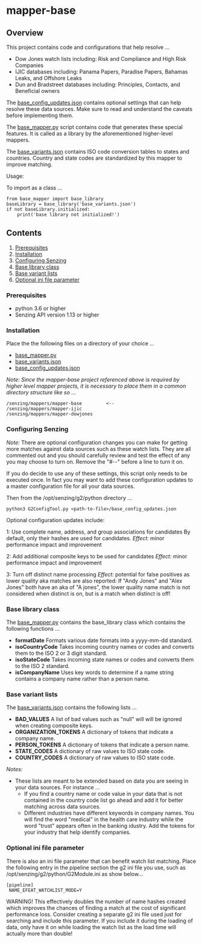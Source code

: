 # mapper-base

## Overview

This project contains code and configurations that help resolve ...

- Dow Jones watch lists including: Risk and Compliance and High Risk Companies
- IJIC databases including: Panama Papers, Paradise Papers, Bahamas Leaks, and Offshore Leaks
- Dun and Bradstreet databases including: Principles, Contacts, and Beneficial owners

The [base_config_updates.json](base_config_updates.json) contains optional settings that can help resolve these data sources. Make sure to read and understand the caveats before implementing them.

The [base_mapper.py](base_mapper.py) script contains code that generates these special features.  It is called as a library by the aforementioned higher-level mappers.  

The [base_variants.json](base_variants.json) contains ISO code conversion tables to states and countries. Country and state codes are standardized by this mapper to improve matching.

Usage:

To import as a class ...

```console
from base_mapper import base_library
baseLibrary = base_library('base_variants.json')
if not baseLibrary.initialized:
    print('base library not initialized!')
```

## Contents

1. [Prerequisites](#prerequisites)
1. [Installation](#installation)
1. [Configuring Senzing](#configuring-senzing)
1. [Base library class](#base-library-class)
1. [Base variant lists](#base-variant-lists)
1. [Optional ini file parameter](#optional-ini-file-parameter)

### Prerequisites

- python 3.6 or higher
- Senzing API version 1.13 or higher

### Installation

Place the the following files on a directory of your choice ...

- [base_mapper.py](base_mapper.py)
- [base_variants.json](base_variants.json)
- [base_config_updates.json](base_config_updates.json)

*Note: Since the mapper-base project referenced above is required by higher level mapper projects, it is necessary to place them in a common directory structure like so ...*

```console
/senzing/mappers/mapper-base         <--
/senzing/mappers/mapper-ijic
/senzing/mappers/mapper-dowjones
```

### Configuring Senzing

*Note:* There are optional configuration changes you can make for getting more matches against data sources such as these watch lists.  They are all commented out and you should carefully review and test the effect of any you may choose to turn on.  Remove the "#--" before a line to turn it on.

If you do decide to use any of these settings, this script only needs to be executed once. In fact you may want to add these configuration updates to a master configuration file for all your data sources.

Then from the /opt/senzing/g2/python directory ...

```console
python3 G2ConfigTool.py <path-to-file>/base_config_updates.json
```

Optional configuration updates include:

1: Use complete name, address, and group associations for candidates
   By default, only their hashes are used for candidates.
   *Effect:* minor performance impact and improvement

2: Add additional composite keys to be used for candidates
   *Effect:* minor performance impact and improvement

3: Turn off distinct name processing
   *Effect:* potential for false positives as lower quality aka matches are also reported: If "Andy Jones" and "Alex Jones" both have an aka of "A jones", the lower quality name match is not considered when distinct is on, but is a match when distinct is off!


### Base library class

The [base_mapper.py](base_mapper.py) contains the base_library class which contains the following functions ...

- **formatDate** Formats various date formats into a yyyy-mm-dd standard.
- **isoCountryCode** Takes incoming country names or codes and converts them to the ISO 2 or 3 digit standard.
- **isoStateCode** Takes incoming state names or codes and converts them to the ISO 2 standard.
- **isCompanyName** Uses key words to determine if a name string contains a company name rather than a person name.

### Base variant lists

The [base_variants.json](base_variants.json) contains the following lists ...

- **BAD_VALUES** A list of bad values such as "null" will will be ignored when creating composite keys.
- **ORGANIZATION_TOKENS** A dictionary of tokens that indicate a company name.
- **PERSON_TOKENS** A dictionary of tokens that indicate a person name.
- **STATE_CODES** A dictionary of raw values to ISO state code.
- **COUNTRY_CODES** A dictionary of raw values to ISO state code.

*Notes:*

- These lists are meant to be extended based on data you are seeing in your data sources.  For instance ...
  - If you find a country name or code value in your data that is not contained in the country code list go ahead and add it for better matching across data sources.
  - Different industries have different keywords in company names. You will find the word "medical" in the health care industry while the word "trust" appears often in the banking idustry.  Add the tokens for your industry that help identify companies.

### Optional ini file parameter

There is also an ini file parameter that can benefit watch list matching.  Place the following entry in the pipeline section the g2 ini file you use, such as /opt/senzing/g2/python/G2Module.ini as show below...

```console
[pipeline]
 NAME_EFEAT_WATCHLIST_MODE=Y
```

WARNING! This effectively doubles the number of name hashes created which improves the chances of finding a match at the cost of significant performance loss.  Consider creating a separate g2 ini file used just for searching and include this parameter.  If you include it during the loading of data, only have it on while loading the watch list as the load time will actually more than double!
